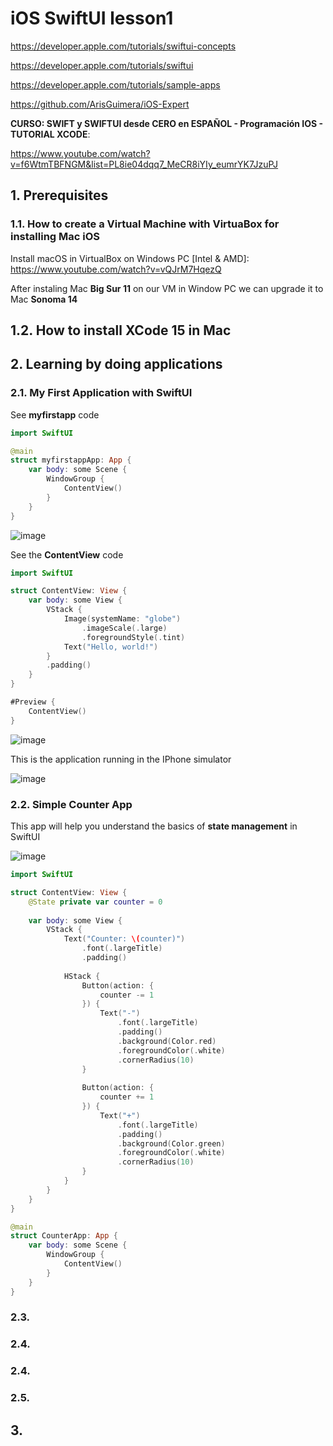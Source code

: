 # iOS  SwiftUI lesson1

https://developer.apple.com/tutorials/swiftui-concepts

https://developer.apple.com/tutorials/swiftui

https://developer.apple.com/tutorials/sample-apps

https://github.com/ArisGuimera/iOS-Expert

**CURSO: SWIFT y SWIFTUI desde CERO en ESPAÑOL - Programación IOS - TUTORIAL XCODE**:

https://www.youtube.com/watch?v=f6WtmTBFNGM&list=PL8ie04dqq7_MeCR8iYIy_eumrYK7JzuPJ

## 1. Prerequisites

### 1.1. How to create a Virtual Machine with VirtuaBox for installing Mac iOS

Install macOS in VirtualBox on Windows PC [Intel & AMD]: https://www.youtube.com/watch?v=vQJrM7HqezQ

After instaling Mac **Big Sur 11** on our VM in Window PC we can upgrade it to Mac **Sonoma 14** 

## 1.2. How to install XCode 15 in Mac 



## 2. Learning by doing applications

### 2.1. My First Application with SwiftUI

See **myfirstapp** code

```swift
import SwiftUI

@main
struct myfirstappApp: App {
    var body: some Scene {
        WindowGroup {
            ContentView()
        }
    }
}
```

![image](https://github.com/luiscoco/iOS_SwiftUI_XCode_lesson1/assets/32194879/7c708ee9-26f0-4fa1-8845-280c0f14c03c)

See the **ContentView** code

```swift
import SwiftUI

struct ContentView: View {
    var body: some View {
        VStack {
            Image(systemName: "globe")
                .imageScale(.large)
                .foregroundStyle(.tint)
            Text("Hello, world!")
        }
        .padding()
    }
}

#Preview {
    ContentView()
}
```

![image](https://github.com/luiscoco/iOS_SwiftUI_XCode_lesson1/assets/32194879/76c521bf-63c5-4022-819a-b288884a17a2)

This is the application running in the IPhone simulator 

![image](https://github.com/luiscoco/iOS_SwiftUI_XCode_lesson1/assets/32194879/121bb917-9bbd-49ed-9327-898c300869ea)



### 2.2. Simple Counter App

This app will help you understand the basics of **state management** in SwiftUI

![image](https://github.com/luiscoco/iOS_SwiftUI_XCode_lesson1/assets/32194879/89c7e5c8-fae0-4905-aa9f-9858ce9dacdd)

```swift
import SwiftUI

struct ContentView: View {
    @State private var counter = 0
    
    var body: some View {
        VStack {
            Text("Counter: \(counter)")
                .font(.largeTitle)
                .padding()
            
            HStack {
                Button(action: {
                    counter -= 1
                }) {
                    Text("-")
                        .font(.largeTitle)
                        .padding()
                        .background(Color.red)
                        .foregroundColor(.white)
                        .cornerRadius(10)
                }
                
                Button(action: {
                    counter += 1
                }) {
                    Text("+")
                        .font(.largeTitle)
                        .padding()
                        .background(Color.green)
                        .foregroundColor(.white)
                        .cornerRadius(10)
                }
            }
        }
    }
}

@main
struct CounterApp: App {
    var body: some Scene {
        WindowGroup {
            ContentView()
        }
    }
}
```

### 2.3. 



### 2.4. 




### 2.4. 




### 2.5. 



## 3. 
